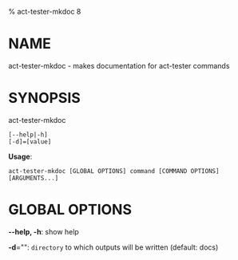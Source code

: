 % act-tester-mkdoc 8

# NAME

act-tester-mkdoc - makes documentation for act-tester commands

# SYNOPSIS

act-tester-mkdoc

```
[--help|-h]
[-d]=[value]
```

**Usage**:

```
act-tester-mkdoc [GLOBAL OPTIONS] command [COMMAND OPTIONS] [ARGUMENTS...]
```

# GLOBAL OPTIONS

**--help, -h**: show help

**-d**="": `directory` to which outputs will be written (default: docs)

